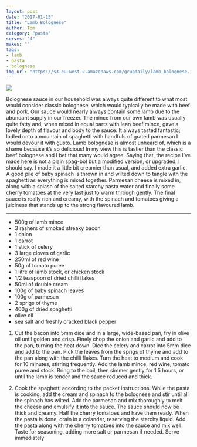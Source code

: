```yaml
---
layout: post
date: "2017-01-15"
title: "Lamb Bolognese"
author: Tom
category: "pasta"
serves: "4"
makes: ""
tags:
- lamb
- pasta
- bolognese
img_url: "https://s3.eu-west-2.amazonaws.com/grubdaily/lamb_bolognese.jpg"
---
```

<img src="https://s3.eu-west-2.amazonaws.com/grubdaily/lamb_bolognese.jpg" />

Bolognese sauce in our household was always quite different to what most would consider classic bolognese, which would typically be made with beef and pork. Our sauce would nearly always contain some lamb due to the abundant supply in our freezer. The mince from our own lamb was usually quite fatty and, when mixed in equal parts with lean beef mince, gave a lovely depth of flavour and body to the sauce. It always tasted fantastic; ladled onto a mountain of spaghetti with handfuls of grated parmesan I would devour it with gusto. Lamb bolognese is almost unheard of, which is a shame because it’s so delicious! In my view this is tastier than the classic beef bolognese and I bet that many would agree. Saying that, the recipe I’ve made here is not a plain spag-bol but a modified version, or upgraded, I should say. I made it a little bit creamier than usual, and added extra garlic. A good pile of baby spinach is thrown in and wilted down to tangle with the spaghetti as everything is mixed together. Parmesan cheese is mixed in, along with a splash of the salted starchy pasta water and finally some cherry tomatoes at the very last just to warm through gently. The final sauce is really rich and creamy, with the spinach and tomatoes giving a juiciness that stands up to the strong flavoured lamb.

---
* 500g of lamb mince
* 3 rashers of smoked streaky bacon
* 1 onion
* 1 carrot
* 1 stick of celery
* 3 large cloves of garlic
* 250ml of red wine
* 50g of tomato puree
* 1 litre of lamb stock, or chicken stock
* 1/2 teaspoon of dried chilli flakes
* 50ml of double cream
* 100g of baby spinach leaves
* 100g of parmesan
* 2 sprigs  of thyme
* 400g of dried spaghetti
* olive oil
* sea salt and freshly cracked black pepper

1. Cut the bacon into 5mm dice and in a large, wide-based pan, fry in olive oil until golden and crisp. Finely chop the onion and garlic and add to the pan, turning the heat down. Dice the celery and carrot into 5mm dice and add to the pan. Pick the leaves from the sprigs of thyme and add to the pan along with the chilli flakes. Turn the heat to medium and cook for 10 minutes, stirring frequently. Add the lamb mince, red wine, tomato puree and stock. Bring to the boil, then simmer gently for 1.5 hours, or until the lamb is tender and the sauce reduced and thick.

2. Cook the spaghetti according to the packet instructions. While the pasta is cooking, add the cream and spinach to the bolognese and stir until all the spinach has wilted. Add the parmesan and mix thoroughly to melt the cheese and emulsify it into the sauce. The sauce should now be thick and creamy. Half the cherry tomatoes and have them ready. When the pasta is done, drain in a colander, reserving the starchy liquid. Add the pasta along with the cherry tomatoes into the sauce and mix well. Taste for seasoning, adding more salt or parmesan if needed. Serve immediately

